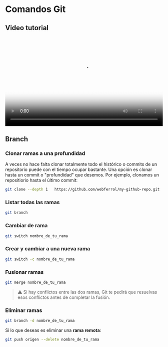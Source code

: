 # Comandos Git

## Video tutorial

<style>
    .video-wrapper {
  position: relative;
  max-width: 1200px;
  padding-bottom: 56.25%; /* 16:9 Aspect Ratio */
  height: 0;
  overflow: hidden;
}

.responsive-video {
  position: absolute;
  top: 0;
  left: 0;
  width: 100%;
  aspect-ratio: 16/9;
  border: 0;
}
</style>

<div class="video-wrapper">
<video class="responsive-video" src="https://www.youtube.com/watch?v=niPExbK8lSw&t=2265s" controls poster="/images/midudev-git-tutorial.webp">
Si no eres capas de reproducir este vídeo visualízalo <a href="https://www.youtube.com/watch?v=niPExbK8lSw&t=2265s">aquí</a>
</video>
</div>

## Branch

### Clonar ramas a una profundidad

A veces no hace falta clonar totalmente todo el histórico o commits de un repositorio puede con el tiempo ocupar bastante. Una opción es clonar hasta un commit o "profundidad" que desemos. Por ejemplo, clonamos un repositiorio hasta el último commit:

```sh
git clone --depth 1   https://github.com/webferrol/my-github-repo.git
```

### Listar todas las ramas

```sh
git branch
```

### Cambiar de rama

```sh
git switch nombre_de_tu_rama
```

### Crear y cambiar a una nueva rama

```sh
git switch -c nombre_de_tu_rama
```

### Fusionar ramas

```sh
git merge nombre_de_tu_rama
```

>⚠️ Si hay conflictos entre las dos ramas, Git te pedirá que resuelvas esos conflictos antes de completar la fusión.

### Eliminar ramas

```sh
git branch -d nombre_de_tu_rama
```

Si lo que deseas es eliminar una **rama remota**:

```sh
git push origen --delete nombre_de_tu_rama
```

